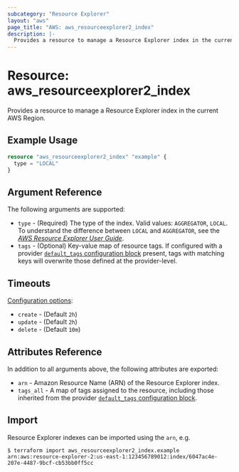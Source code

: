 ```yaml
---
subcategory: "Resource Explorer"
layout: "aws"
page_title: "AWS: aws_resourceexplorer2_index"
description: |-
  Provides a resource to manage a Resource Explorer index in the current AWS Region.
---
```


# Resource: aws_resourceexplorer2_index

Provides a resource to manage a Resource Explorer index in the current AWS Region.

## Example Usage

```terraform
resource "aws_resourceexplorer2_index" "example" {
  type = "LOCAL"
}
```

## Argument Reference

The following arguments are supported:

* `type` - (Required) The type of the index. Valid values: `AGGREGATOR`, `LOCAL`. To understand the difference between `LOCAL` and `AGGREGATOR`, see the [_AWS Resource Explorer User Guide_](https://docs.aws.amazon.com/resource-explorer/latest/userguide/manage-aggregator-region.html).
* `tags` - (Optional) Key-value map of resource tags. If configured with a provider [`default_tags` configuration block](https://registry.terraform.io/providers/hashicorp/aws/latest/docs#default_tags-configuration-block) present, tags with matching keys will overwrite those defined at the provider-level.

## Timeouts

[Configuration options](https://developer.hashicorp.com/terraform/language/resources/syntax#operation-timeouts):

- `create` - (Default `2h`)
- `update` - (Default `2h`)
- `delete` - (Default `10m`)

## Attributes Reference

In addition to all arguments above, the following attributes are exported:

* `arn` - Amazon Resource Name (ARN) of the Resource Explorer index.
* `tags_all` - A map of tags assigned to the resource, including those inherited from the provider [`default_tags` configuration block](https://registry.terraform.io/providers/hashicorp/aws/latest/docs#default_tags-configuration-block).

## Import

Resource Explorer indexes can be imported using the `arn`, e.g.

```
$ terraform import aws_resourceexplorer2_index.example arn:aws:resource-explorer-2:us-east-1:123456789012:index/6047ac4e-207e-4487-9bcf-cb53bb0ff5cc
```

